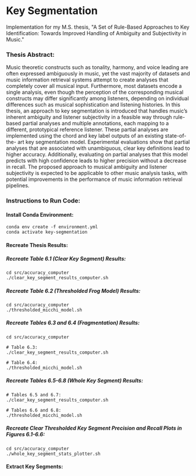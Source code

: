 # Key Segmentation

Implementation for my M.S. thesis, "A Set of Rule-Based Approaches to Key Identification: Towards Improved Handling of Ambiguity and Subjectivity in Music."

### Thesis Abstract:
Music theoretic constructs such as tonality, harmony, and voice leading are often expressed ambiguously in music, yet the vast majority of datasets and music information retrieval systems attempt to create analyses that completely cover all musical input. Furthermore, most datasets encode a single analysis, even though the perception of the corresponding musical constructs may differ significantly among listeners, depending on individual differences such as musical sophistication and listening histories. In this thesis, an approach to key segmentation is introduced that handles music’s inherent ambiguity and listener subjectivity in a feasible way through rule-based partial analyses and multiple annotations, each mapping to a different, prototypical reference listener. These partial analyses are implemented using the chord and key label outputs of an existing state-of-the- art key segmentation model. Experimental evaluations show that partial analyses that are associated with unambiguous, clear key definitions lead to higher accuracy. Additionally, evaluating on partial analyses that this model predicts with high confidence leads to higher precision without a decrease in recall. The proposed approach to musical ambiguity and listener subjectivity is expected to be applicable to other music analysis tasks, with potential improvements in the performance of music information retrieval pipelines.

### Instructions to Run Code:
#### Install Conda Environment:
```
conda env create -f environment.yml
conda activate key-segmentation
```

#### Recreate Thesis Results:
##### Recreate Table 6.1 (Clear Key Segment) Results:
```
cd src/accuracy_computer
./clear_key_segment_results_computer.sh
```

##### Recreate Table 6.2 (Thresholded Frog Model) Results:
```
cd src/accuracy_computer
./thresholded_micchi_model.sh
```

##### Recreate Tables 6.3 and 6.4 (Fragmentation) Results:
```
cd src/accuracy_computer

# Table 6.3:
./clear_key_segment_results_computer.sh

# Table 6.4:
./thresholded_micchi_model.sh
```

##### Recreate Tables 6.5-6.8 (Whole Key Segment) Results:
```
# Tables 6.5 and 6.7:
./clear_key_segment_results_computer.sh

# Tables 6.6 and 6.8:
./thresholded_micchi_model.sh
```

##### Recreate Clear Thresholded Key Segment Precision and Recall Plots in Figures 6.1-6.6:
```
cd src/accuracy_computer
./whole_key_segment_stats_plotter.sh
```

#### Extract Key Segments:
```
```